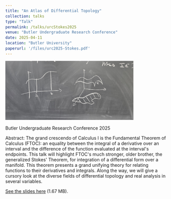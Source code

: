 ```yaml
---
title: "An Atlas of Differential Topology"
collection: talks
type: "Talk"
permalink: /talks/urcStokes2025
venue: "Butler Undergraduate Research Conference"
date: 2025-04-11
location: "Butler University"
paperurl: '/files/urc2025-Stokes.pdf'
---
```

<img src="../images/stokes.jpg" alt="a picture drawn in chalk, depicting Stokes theorem in one and two variables" width="400"/>

Butler Undergraduate Research Conference 2025

Abstract: The grand crescendo of Calculus I is the Fundamental Theorem of Calculus 
(FTOC): an equality between the integral of a derivative over an interval and the 
difference of the function evaluated at the interval's endpoints. This talk will 
highlight FTOC's much stronger, older brother, the generalized Stokes' Theorem, 
for integration of a differential form over a manifold. This theorem presents a 
grand unifying theory for relating functions to their derivatives and integrals. 
Along the way, we will give a cursory look at the diverse fields of differential 
topology and real analysis in several variables.

[See the slides here](/files/urc2025-Stokes.pdf) (1.67 MB).
